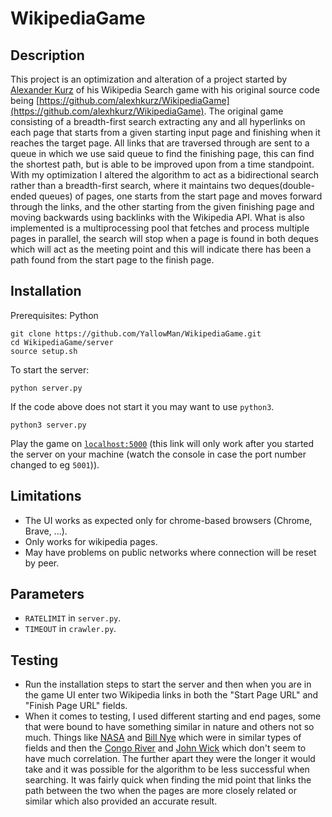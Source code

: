 # WikipediaGame

## Description
This project is an optimization and alteration of a project started by [Alexander Kurz](https://github.com/alexhkurz) of his Wikipedia Search game with his original source code being [https://github.com/alexhkurz/WikipediaGame](https://github.com/alexhkurz/WikipediaGame). The original game consisting of a breadth-first search extracting any and all hyperlinks on each page that starts from a given starting input page and finishing when it reaches the target page. All links that are traversed through are sent to a queue in which we use said queue to find the finishing page, this can find the shortest path, but is able to be improved upon from a time standpoint. With my optimization I altered the algorithm to act as a bidirectional search rather than a breadth-first search, where it maintains two deques(double-ended queues) of pages, one starts from the start page and moves forward through the links, and the other starting from the given finishing page and moving backwards using backlinks with the Wikipedia API. What is also implemented is a multiprocessing pool that fetches and process multiple pages in parallel, the search will stop when a page is found in both deques which will act as the meeting point and this will indicate there has been a path found from the start page to the finish page. 
## Installation
Prerequisites: Python

```
git clone https://github.com/YallowMan/WikipediaGame.git
cd WikipediaGame/server
source setup.sh
```
To start the server:

```
python server.py
```
If the code above does not start it you may want to use `python3`.

```
python3 server.py
```
Play the game on [`localhost:5000`](http://127.0.0.1:5000/) (this link will only work after you started the server on your machine (watch the console in case the port number changed to eg `5001`)).

## Limitations

- The UI works as expected only for chrome-based browsers (Chrome, Brave, ...).
- Only works for wikipedia pages.
- May have problems on public networks where connection will be reset by peer.

## Parameters

- `RATELIMIT` in `server.py`.
- `TIMEOUT` in `crawler.py`.
  
## Testing 
- Run the installation steps to start the server and then when you are in the game UI enter two Wikipedia links in both the "Start Page URL" and "Finish Page URL" fields.
- When it comes to testing, I used different starting and end pages, some that were bound to have something similar in nature and others not so much. Things like [NASA](https://en.wikipedia.org/wiki/NASA) and [Bill Nye](https://en.wikipedia.org/wiki/Bill_Nye) which were in similar types of fields and then the [Congo River](https://en.wikipedia.org/wiki/Congo_River) and [John Wick](https://en.wikipedia.org/wiki/John_Wick) which don't seem to have much correlation. The further apart they were the longer it would take and it was possible for the algorithm to be less successful when searching. It was fairly quick when finding the mid point that links the path between the two when the pages are more closely related or similar which also provided an accurate result.




